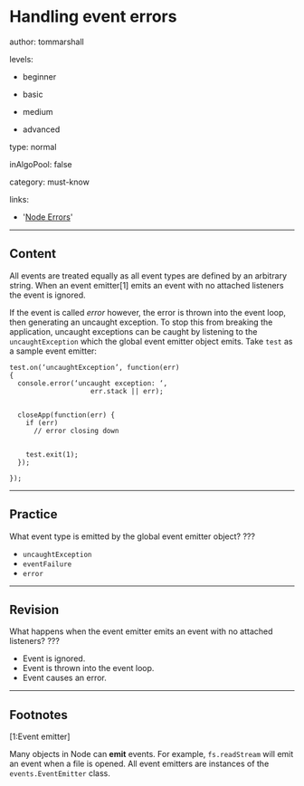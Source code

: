 # Handling event errors
author: tommarshall

levels:

  - beginner

  - basic

  - medium

  - advanced

type: normal

inAlgoPool: false

category: must-know

links:
- '[Node Errors](https://nodejs.org/api/errors.html)'

---
## Content

All events are treated equally as all event types are defined by an arbitrary string. When an event emitter[1] emits an event with no attached listeners the event is ignored.

If the event is called *error* however, the error is thrown into the event loop, then generating an uncaught exception. To stop this from breaking the application, uncaught exceptions can be caught by listening to the `uncaughtException` which the global event emitter object emits. Take `test` as a sample event emitter:

```
test.on(‘uncaughtException’, function(err)
{
  console.error(‘uncaught exception: ‘,
                    err.stack || err);


  closeApp(function(err) {
    if (err)
      // error closing down


    test.exit(1);
  });

});
```

---
## Practice

What event type is emitted by the global event emitter object?
???

* `uncaughtException`
* `eventFailure`
* `error`

---
## Revision

What happens when the event emitter emits an event with no attached listeners?
???

* Event is ignored.
* Event is thrown into the event loop.
* Event causes an error.

---
## Footnotes
[1:Event emitter]

Many objects in Node can **emit** events.
For example, `fs.readStream` will emit an event when a file is opened.
All event emitters are instances of the `events.EventEmitter` class.
